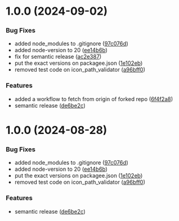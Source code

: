 # 1.0.0 (2024-09-02)


### Bug Fixes

* added node_modules to .gitignore ([97c076d](https://github.com/offensity/webappanalyzer/commit/97c076df025dabcf34d2b5add464b51eb5bb70f1))
* added node-version to 20 ([ee14b6b](https://github.com/offensity/webappanalyzer/commit/ee14b6b1d11c5b582ecdbb32c4c5e9be96367988))
* fix for semantic release ([ac2e387](https://github.com/offensity/webappanalyzer/commit/ac2e387d7d947494eba12721b205f30ee7985df8))
* put the exact versions on packagee.json ([1e102eb](https://github.com/offensity/webappanalyzer/commit/1e102ebc697142b6dc2945122a573b0cf9c2fb4c))
* removed test code on icon_path_validator ([a96bff0](https://github.com/offensity/webappanalyzer/commit/a96bff08a1b4f114f48ed52e4db3808197a7293d))


### Features

* added a workflow to fetch from origin of forked repo ([6f4f2a8](https://github.com/offensity/webappanalyzer/commit/6f4f2a8944204ba96a03920c096015ecb43caae5))
* semantic release ([de6be2c](https://github.com/offensity/webappanalyzer/commit/de6be2c3216c7e59b386122420ce321a6f171680))

# 1.0.0 (2024-08-28)


### Bug Fixes

* added node_modules to .gitignore ([97c076d](https://github.com/berishaerblin/webappanalyzer/commit/97c076df025dabcf34d2b5add464b51eb5bb70f1))
* added node-version to 20 ([ee14b6b](https://github.com/berishaerblin/webappanalyzer/commit/ee14b6b1d11c5b582ecdbb32c4c5e9be96367988))
* put the exact versions on packagee.json ([1e102eb](https://github.com/berishaerblin/webappanalyzer/commit/1e102ebc697142b6dc2945122a573b0cf9c2fb4c))
* removed test code on icon_path_validator ([a96bff0](https://github.com/berishaerblin/webappanalyzer/commit/a96bff08a1b4f114f48ed52e4db3808197a7293d))


### Features

* semantic release ([de6be2c](https://github.com/berishaerblin/webappanalyzer/commit/de6be2c3216c7e59b386122420ce321a6f171680))
